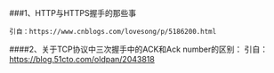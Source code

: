###1、HTTP与HTTPS握手的那些事
    
    引自：https://www.cnblogs.com/lovesong/p/5186200.html

####2、关于TCP协议中三次握手中的ACK和Ack number的区别：
    引自：https://blog.51cto.com/oldpan/2043818
    